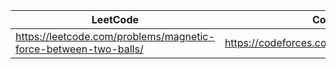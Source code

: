 |LeetCode   |Codeforces        |        
|-----------|--------|
| https://leetcode.com/problems/magnetic-force-between-two-balls/  | https://codeforces.com/contest/1593/problem/C|
